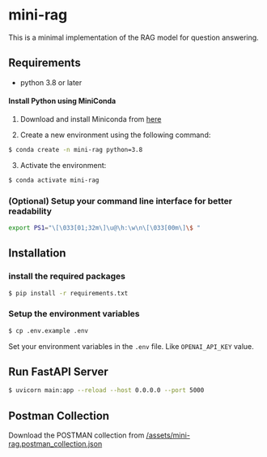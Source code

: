 # mini-rag

This is a minimal implementation of the RAG model for question answering.

## Requirements
- python 3.8 or later

#### Install Python using MiniConda

1) Download and install Miniconda from [here](https://docs.anaconda.com/free/miniconda/#quick-command-line-install)

2) Create a new environment using the following command:
```bash
$ conda create -n mini-rag python=3.8
```
3) Activate the environment:
```bash
$ conda activate mini-rag
```

### (Optional) Setup your command line interface for better readability
```bash
export PS1="\[\033[01;32m\]\u@\h:\w\n\[\033[00m\]\$ "
```

## Installation

### install the required packages

```bash
$ pip install -r requirements.txt
```

### Setup the environment variables
```bash
$ cp .env.example .env
```

Set your environment variables in the `.env` file. Like `OPENAI_API_KEY` value.

## Run FastAPI Server
```bash
$ uvicorn main:app --reload --host 0.0.0.0 --port 5000
```

## Postman Collection

Download the POSTMAN collection from [/assets/mini-rag.postman_collection.json](/assets/mini-rag.postman_collection.json)
